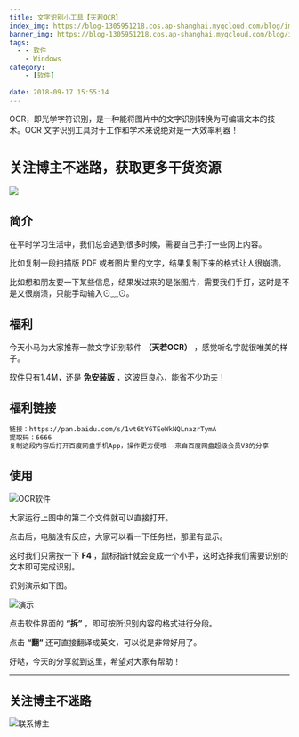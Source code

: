 ```yaml
---
title: 文字识别小工具【天若OCR】
index_img: https://blog-1305951218.cos.ap-shanghai.myqcloud.com/blog/image/articleBg/1(5).jpg
banner_img: https://blog-1305951218.cos.ap-shanghai.myqcloud.com/blog/image/articleBg/1(5).jpg
tags:
  - - 软件
    - Windows
category:
    - [软件]
 
date: 2018-09-17 15:55:14
---
```

OCR，即光学字符识别，是一种能将图片中的文字识别转换为可编辑文本的技术。OCR 文字识别工具对于工作和学术来说绝对是一大效率利器！

<!-- more -->

# `关注博主不迷路，获取更多干货资源`

![](https://github-edu-student-id-card-basic-1305951218.cos.ap-shanghai.myqcloud.com/shouhou.jpg)

## 简介

在平时学习生活中，我们总会遇到很多时候，需要自己手打一些网上内容。

比如复制一段扫描版 PDF 或者图片里的文字，结果复制下来的格式让人很崩溃。

比如想和朋友要一下某些信息，结果发过来的是张图片，需要我们手打，这时是不是又很崩溃，只能手动输入⊙﹏⊙。


## 福利

今天小马为大家推荐一款文字识别软件 **（天若OCR）** ，感觉听名字就很唯美的样子。

软件只有1.4M，还是 **免安装版** ，这波巨良心，能省不少功夫！

## 福利链接

``` bash
链接：https://pan.baidu.com/s/1vt6tY6TEeWkNQLnazrTymA 
提取码：6666 
复制这段内容后打开百度网盘手机App，操作更方便哦--来自百度网盘超级会员V3的分享
```
## 使用

![OCR软件](https://blog-1305951218.cos.ap-shanghai.myqcloud.com/blog/image/articleContent/OCRSoft.png)

大家运行上图中的第二个文件就可以直接打开。

点击后，电脑没有反应，大家可以看一下任务栏，那里有显示。

这时我们只需按一下 **F4** ，鼠标指针就会变成一个小手，这时选择我们需要识别的文本即可完成识别。

识别演示如下图。

![演示](https://blog-1305951218.cos.ap-shanghai.myqcloud.com/blog/image/articleContent/OCRUse.jpg)

点击软件界面的 **“拆”** ，即可按所识别内容的格式进行分段。

点击 **“翻”** 还可直接翻译成英文，可以说是非常好用了。

好哒，今天的分享就到这里，希望对大家有帮助！

---

## 关注博主不迷路
![联系博主](https://github-edu-student-id-card-basic-1305951218.cos.ap-shanghai.myqcloud.com/shouhou.jpg)